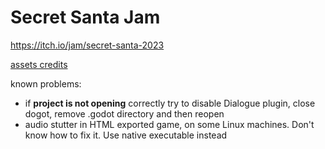 # Secret Santa Jam

https://itch.io/jam/secret-santa-2023



[assets credits](./credits.txt)

known problems:
- if **project is not opening** correctly try to disable Dialogue plugin, close dogot, remove .godot directory and then reopen
- audio stutter in HTML exported game, on some Linux machines. Don't know how to fix it. Use native executable instead
